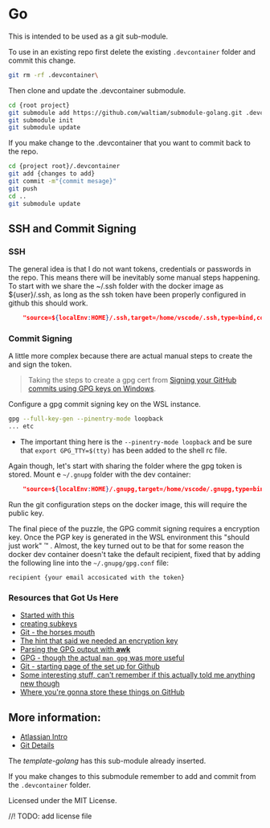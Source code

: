 # Go

This is intended to be used as a git sub-module. 

To use in an existing repo first delete the existing `.devcontainer` folder and commit this change.

```bash
git rm -rf .devcontainer\
```

Then clone and update the .devcontainer submodule.

```bash
cd {root project}
git submodule add https://github.com/waltiam/submodule-golang.git .devcontainer
git submodule init
git submodule update
```

If you make change to the .devcontainer that you want to commit back to the repo.

```bash
cd {project root}/.devcontainer
git add {changes to add}
git commit -m"{commit mesage}"
git push
cd ..
git submodule update
```

## SSH and Commit Signing

### SSH

The general idea is that I do not want tokens, credentials or passwords in the repo.  This means there will be inevitably some manual steps happening.  To start with we share the ~/.ssh folder with the docker image as ${user}/.ssh, as long as the ssh token have been properly configured in github this should work.

```json
    "source=${localEnv:HOME}/.ssh,target=/home/vscode/.ssh,type=bind,consistency=cached",
```

### Commit Signing

A little more complex because there are actual manual steps to create the and sign the token.

> Taking the steps to create a gpg cert from [Signing your GitHub commits using GPG keys on Windows](https://kolappan.dev/blog/2021/signing-your-commits/).

Configure a gpg commit signing key on the WSL instance.

```sh
gpg --full-key-gen --pinentry-mode loopback
... etc
```

- The important thing here is the `--pinentry-mode loopback` and be sure that `export GPG_TTY=$(tty)` has been added to the shell rc file.

Again though, let's start with sharing the folder where the gpg token is stored.  Mount e `~/.gnupg` folder with the dev container:

```json
    "source=${localEnv:HOME}/.gnupg,target=/home/vscode/.gnupg,type=bind,consistency=cached",
```

Run the git configuration steps on the docker image, this will require the public key.

The final piece of the puzzle, the GPG commit signing requires a encryption key. Once the PGP key is generated in the WSL environment this "should just work" &trade; .  Almost, the key turned out to be that for some reason the docker dev container doesn't take the default recipient, fixed that by adding the following line into the `~/.gnupg/gpg.conf` file:

```
recipient {your email accosicated with the token}
```

### Resources that Got Us Here

- [Started with this](https://kolappan.dev/blog/2021/signing-your-commits/)
- [creating subkeys](https://oguya.ch/posts/2016-04-01-gpg-subkeys/)
- [Git - the horses mouth](https://git-scm.com/book/en/v2/Git-Tools-Signing-Your-Work)
- [The hint that said we needed an encryption key](http://www.verycomputer.com/92_d9ba28a257565c3a_1.htm)
- [Parsing the GPG output with **awk**](https://www.tutorialspoint.com/awk/awk_basic_examples.htm)
- [GPG - though the actual `man gpg` was more useful](https://www.tutorialspoint.com/unix_commands/gpg.htm)
- [Git - starting page of the set up for Github](https://docs.github.com/en/github/authenticating-to-github/managing-commit-signature-verification/about-commit-signature-verification)
- [Some interesting stuff, can't remember if this actually told me anything new though](https://medium.com/@rwbutler/signing-commits-using-gpg-on-macos-7210362d15#:~:text=%20Signing%20Commits%20Using%20GPG%20on%20macOS%20,Alternatively%20when%20committing%2C%20supply%20the%20-S...%20More%20)
- [Where you're gonna store these things on GitHub](https://github.com/settings/keys)

## More information:

- [Atlassian Intro](https://www.atlassian.com/git/tutorials/git-submodule)
- [Git Details](https://git-scm.com/book/en/v2/Git-Tools-Submodules)

The _template-golang_ has this sub-module already inserted.

If you make changes to this submodule remember to add and commit from the `.devcontainer` folder.

Licensed under the MIT License.

//! TODO: add license file
